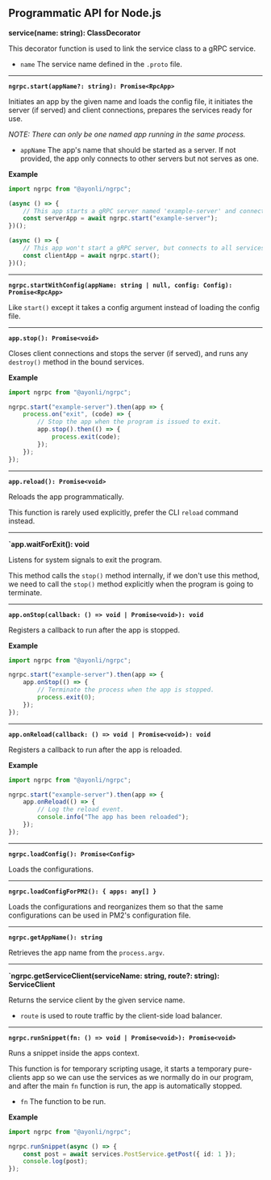## Programmatic API for Node.js

**service(name: string): ClassDecorator**

This decorator function is used to link the service class to a gRPC service.

- `name` The service name defined in the `.proto` file.

----

**`ngrpc.start(appName?: string): Promise<RpcApp>`**

Initiates an app by the given name and loads the config file, it initiates the server (if served)
and client connections, prepares the services ready for use.

*NOTE: There can only be one named app running in the same process.*

- `appName` The app's name that should be started as a server. If not provided, the app only
    connects to other servers but not serves as one.

**Example**

```ts
import ngrpc from "@ayonli/ngrpc";

(async () => {
    // This app starts a gRPC server named 'example-server' and connects to all services.
    const serverApp = await ngrpc.start("example-server");
})();

(async () => {
    // This app won't start a gRPC server, but connects to all services.
    const clientApp = await ngrpc.start();
})();
```

----

**`ngrpc.startWithConfig(appName: string | null, config: Config): Promise<RpcApp>`**

Like `start()` except it takes a config argument instead of loading the config file.

----

**`app.stop(): Promise<void>`**

Closes client connections and stops the server (if served), and runs any `destroy()` method in the
bound services.

**Example**

```ts
import ngrpc from "@ayonli/ngrpc";

ngrpc.start("example-server").then(app => {
    process.on("exit", (code) => {
        // Stop the app when the program is issued to exit.
        app.stop().then(() => {
            process.exit(code);
        });
    });
});
```

----

**`app.reload(): Promise<void>`**

Reloads the app programmatically.

This function is rarely used explicitly, prefer the CLI `reload` command instead.

----

**`app.waitForExit(): void**

Listens for system signals to exit the program.

This method calls the `stop()` method internally, if we don't use this method, we need to
call the `stop()` method explicitly when the program is going to terminate.

----

**`app.onStop(callback: () => void | Promise<void>): void`**

Registers a callback to run after the app is stopped.

**Example**

```ts
import ngrpc from "@ayonli/ngrpc";

ngrpc.start("example-server").then(app => {
    app.onStop(() => {
        // Terminate the process when the app is stopped.
        process.exit(0);
    });
});
```

----

**`app.onReload(callback: () => void | Promise<void>): void`**

Registers a callback to run after the app is reloaded.

**Example**

```ts
import ngrpc from "@ayonli/ngrpc";

ngrpc.start("example-server").then(app => {
    app.onReload(() => {
        // Log the reload event.
        console.info("The app has been reloaded");
    });
});
```

----

**`ngrpc.loadConfig(): Promise<Config>`**

Loads the configurations.

----

**`ngrpc.loadConfigForPM2(): { apps: any[] }`**

Loads the configurations and reorganizes them so that the same configurations can be used in PM2's
configuration file.

----

**`ngrpc.getAppName(): string`**

Retrieves the app name from the `process.argv`.

----

**`ngrpc.getServiceClient<T extends object>(serviceName: string, route?: string): ServiceClient<T>**

Returns the service client by the given service name.

- `route` is used to route traffic by the client-side load balancer.

----

**`ngrpc.runSnippet(fn: () => void | Promise<void>): Promise<void>`**

Runs a snippet inside the apps context.

This function is for temporary scripting usage, it starts a temporary pure-clients app so we can use
the services as we normally do in our program, and after the main `fn` function is run, the app is
automatically stopped.

- `fn` The function to be run.

**Example**

```ts
import ngrpc from "@ayonli/ngrpc";

ngrpc.runSnippet(async () => {
    const post = await services.PostService.getPost({ id: 1 });
    console.log(post);
});
```
